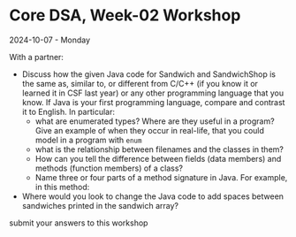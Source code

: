 # Core DSA, Week-02 Workshop
2024-10-07 - Monday

With a partner:

* Discuss how the given Java code for Sandwich and SandwichShop is the same as, similar to, or different from C/C++ (if you know it or learned it in CSF last year) or any other programming language that you know. If Java is your first programming language, compare and contrast it to English. In particular:
	* what are enumerated types? Where are they useful in a program? Give an example of when they occur in real-life, that you could model in a program with `enum`
	* what is the relationship between filenames and the classes in them?
	* How can you tell the difference between fields (data members) and methods (function members) of a class?
	* Name three or four parts of a method signature in Java. For example, in this method:
* Where would you look to change the Java code to add spaces between sandwiches printed in the sandwich array?

submit your answers to this workshop